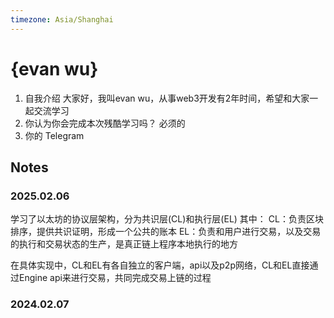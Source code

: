 ```yaml
---
timezone: Asia/Shanghai
---
```


# {evan wu}

1. 自我介绍
大家好，我叫evan wu，从事web3开发有2年时间，希望和大家一起交流学习
2. 你认为你会完成本次残酷学习吗？
必须的
3. 你的 Telegram

## Notes

<!-- Content_START -->

### 2025.02.06

学习了以太坊的协议层架构，分为共识层(CL)和执行层(EL)
其中：
CL：负责区块排序，提供共识证明，形成一个公共的账本
EL：负责和用户进行交易，以及交易的执行和交易状态的生产，是真正链上程序本地执行的地方

在具体实现中，CL和EL有各自独立的客户端，api以及p2p网络，CL和EL直接通过Engine api来进行交易，共同完成交易上链的过程

### 2024.02.07

<!-- Content_END -->

